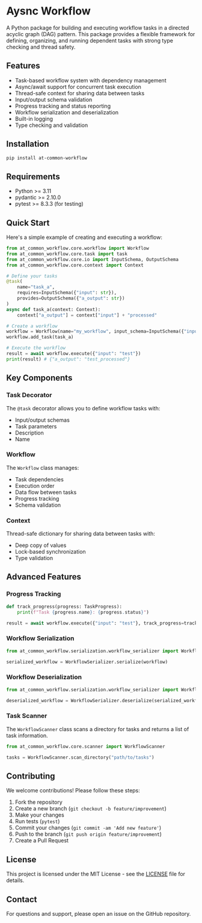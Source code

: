 # Aysnc Workflow

A Python package for building and executing workflow tasks in a directed acyclic graph (DAG) pattern. This package provides a flexible framework for defining, organizing, and running dependent tasks with strong type checking and thread safety.

## Features

- Task-based workflow system with dependency management
- Async/await support for concurrent task execution 
- Thread-safe context for sharing data between tasks
- Input/output schema validation
- Progress tracking and status reporting
- Workflow serialization and deserialization
- Built-in logging
- Type checking and validation

## Installation

```bash
pip install at-common-workflow
```

## Requirements

- Python >= 3.11
- pydantic >= 2.10.0
- pytest >= 8.3.3 (for testing)

## Quick Start

Here's a simple example of creating and executing a workflow:

```python
from at_common_workflow.core.workflow import Workflow
from at_common_workflow.core.task import task
from at_common_workflow.core.io import InputSchema, OutputSchema
from at_common_workflow.core.context import Context

# Define your tasks
@task(
    name="task_a",
    requires=InputSchema({"input": str}),
    provides=OutputSchema({"a_output": str})
)
async def task_a(context: Context):
    context["a_output"] = context["input"] + "processed"

# Create a workflow
workflow = Workflow(name="my_workflow", input_schema=InputSchema({"input": str}), output_schema=OutputSchema({"a_output": str}))
workflow.add_task(task_a)

# Execute the workflow
result = await workflow.execute({"input": "test"})
print(result) # {"a_output": "test_processed"}
```

## Key Components

### Task Decorator

The `@task` decorator allows you to define workflow tasks with:
- Input/output schemas
- Task parameters
- Description
- Name

### Workflow

The `Workflow` class manages:
- Task dependencies
- Execution order
- Data flow between tasks
- Progress tracking
- Schema validation

### Context

Thread-safe dictionary for sharing data between tasks with:
- Deep copy of values
- Lock-based synchronization
- Type validation

## Advanced Features

### Progress Tracking

```python
def track_progress(progress: TaskProgress):
    print(f"Task {progress.name}: {progress.status}")

result = await workflow.execute({"input": "test"}, track_progress=track_progress)
```

### Workflow Serialization

```python
from at_common_workflow.serialization.workflow_serializer import WorkflowSerializer

serialized_workflow = WorkflowSerializer.serialize(workflow)
```

### Workflow Deserialization

```python
from at_common_workflow.serialization.workflow_serializer import WorkflowSerializer

deserialized_workflow = WorkflowSerializer.deserialize(serialized_workflow)
```

### Task Scanner

The `WorkflowScanner` class scans a directory for tasks and returns a list of task information.

```python
from at_common_workflow.core.scanner import WorkflowScanner

tasks = WorkflowScanner.scan_directory("path/to/tasks")
```

## Contributing

We welcome contributions! Please follow these steps:

1. Fork the repository
2. Create a new branch (`git checkout -b feature/improvement`)
3. Make your changes
4. Run tests (`pytest`)
5. Commit your changes (`git commit -am 'Add new feature'`)
6. Push to the branch (`git push origin feature/improvement`)
7. Create a Pull Request

## License

This project is licensed under the MIT License - see the [LICENSE](LICENSE) file for details.

## Contact

For questions and support, please open an issue on the GitHub repository.
